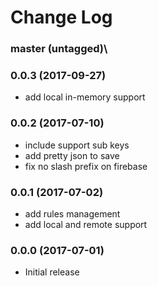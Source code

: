Change Log
==========

### master (untagged)\

### 0.0.3 (2017-09-27)

* add local in-memory support

### 0.0.2 (2017-07-10)

* include support sub keys
* add pretty json to save
* fix no slash prefix on firebase

### 0.0.1 (2017-07-02)

* add rules management
* add local and remote support

### 0.0.0 (2017-07-01)

* Initial release
